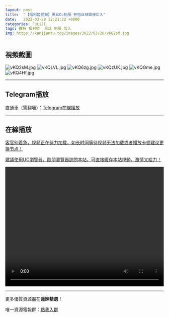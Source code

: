 ```yaml
---
layout: post
title:  "【福利姬视频】黑丝OL制服 开裆丝袜直接后入"
date:   2022-03-28 12:21:22 +0800
categories: FuLiJi
tags: 推特 福利姬  黑丝 制服 后入
img: https://kanjiantu.top/images/2022/03/28/vKQ2sM.jpg
---
```



## 視頻截圖

![vKQ2sM.jpg](https://kanjiantu.top/images/2022/03/28/vKQ2sM.jpg)
![vKQLVL.jpg](https://kanjiantu.top/images/2022/03/28/vKQLVL.jpg)
![vKQ6zg.jpg](https://kanjiantu.top/images/2022/03/28/vKQ6zg.jpg)
![vKQzUK.jpg](https://kanjiantu.top/images/2022/03/28/vKQzUK.jpg)
![vKQGme.jpg](https://kanjiantu.top/images/2022/03/28/vKQGme.jpg)
![vKQ4Hf.jpg](https://kanjiantu.top/images/2022/03/28/vKQ4Hf.jpg)

* * *
## Telegram播放

直通車（需翻墻）：[Telegram在線播放](https://t.me/mimeijingxuan/266)

* * *
## 在線播放
<u>客官别着急，视频正在努力加载，如长时间等待视频无法加载或者播放卡顿建议更换节点！</u>

<u>建議使用UC瀏覽器、歐朋瀏覽器訪問本站，可直接緩存本站視頻，激情又給力！</u>
<center><video src="https://cdn.publer.io/uploads/videos/623f3336db279761fe3985d1/17ba7b51dc86bb561336a81ede67ced5.mp4" width="100%" height="380px" controls="controls"></video></center>


* * *
更多優質資源盡在**迷妹精選**！

唯一資源電報群：[點我入群](https://t.me/mimeijingxuan)


